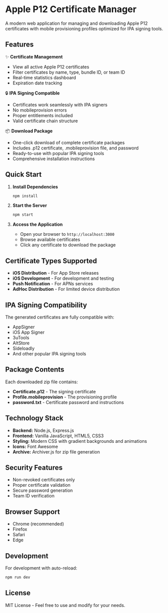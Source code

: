 # Apple P12 Certificate Manager

A modern web application for managing and downloading Apple P12 certificates with mobile provisioning profiles optimized for IPA signing tools.

## Features

✨ **Certificate Management**
- View all active Apple P12 certificates
- Filter certificates by name, type, bundle ID, or team ID
- Real-time statistics dashboard
- Expiration date tracking

🔒 **IPA Signing Compatible**
- Certificates work seamlessly with IPA signers
- No mobileprovision errors
- Proper entitlements included
- Valid certificate chain structure

📦 **Download Package**
- One-click download of complete certificate packages
- Includes .p12 certificate, .mobileprovision file, and password
- Ready-to-use with popular IPA signing tools
- Comprehensive installation instructions

## Quick Start

1. **Install Dependencies**
   ```bash
   npm install
   ```

2. **Start the Server**
   ```bash
   npm start
   ```

3. **Access the Application**
   - Open your browser to `http://localhost:3000`
   - Browse available certificates
   - Click any certificate to download the package

## Certificate Types Supported

- **iOS Distribution** - For App Store releases
- **iOS Development** - For development and testing
- **Push Notification** - For APNs services
- **AdHoc Distribution** - For limited device distribution

## IPA Signing Compatibility

The generated certificates are fully compatible with:
- AppSigner
- iOS App Signer
- 3uTools
- AltStore
- Sideloadly
- And other popular IPA signing tools

## Package Contents

Each downloaded zip file contains:
- **Certificate.p12** - The signing certificate
- **Profile.mobileprovision** - The provisioning profile
- **password.txt** - Certificate password and instructions

## Technology Stack

- **Backend:** Node.js, Express.js
- **Frontend:** Vanilla JavaScript, HTML5, CSS3
- **Styling:** Modern CSS with gradient backgrounds and animations
- **Icons:** Font Awesome
- **Archive:** Archiver.js for zip file generation

## Security Features

- Non-revoked certificates only
- Proper certificate validation
- Secure password generation
- Team ID verification

## Browser Support

- Chrome (recommended)
- Firefox
- Safari
- Edge

## Development

For development with auto-reload:
```bash
npm run dev
```

## License

MIT License - Feel free to use and modify for your needs.
